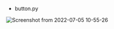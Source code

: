 - button.py

![Screenshot from 2022-07-05 10-55-26](https://user-images.githubusercontent.com/40942409/177234505-28cfd630-0382-4533-b8e0-28e98e2b87b1.png)
